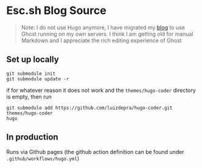# Esc.sh Blog Source

> Note: I do not use Hugo anymore, I have migrated my [blog](https://blog.esc.sh) to use Ghost running on my own servers. I think I am getting old for manual Markdown and I appreciate the rich editing experience of Ghost 

## Set up locally

```
git submodule init
git submodule update -r
```

if for whatever reason it does not work and the `themes/hugo-coder` directory is empty, then run

```
git submodule add https://github.com/luizdepra/hugo-coder.git themes/hugo-coder
hugo
```

## In production

Runs via Github pages (the github action definition can be found under `.github/workflows/hugo.yml`)
